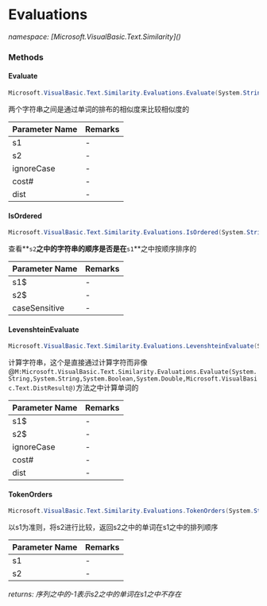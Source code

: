 ﻿# Evaluations
_namespace: [Microsoft.VisualBasic.Text.Similarity](<a href="#" onClick="load('/docs/Microsoft.VisualBasic.Text.Similarity/index.md')"></a>)_





### Methods

#### Evaluate
```csharp
Microsoft.VisualBasic.Text.Similarity.Evaluations.Evaluate(System.String,System.String,System.Boolean,System.Double,Microsoft.VisualBasic.Text.DistResult@)
```
两个字符串之间是通过单词的排布的相似度来比较相似度的

|Parameter Name|Remarks|
|--------------|-------|
|s1|-|
|s2|-|
|ignoreCase|-|
|cost#|-|
|dist|-|


#### IsOrdered
```csharp
Microsoft.VisualBasic.Text.Similarity.Evaluations.IsOrdered(System.String[],System.String[],System.Boolean,System.Boolean)
```
查看**`s2`**之中的字符串的顺序是否是在**`s1`**之中按顺序排序的

|Parameter Name|Remarks|
|--------------|-------|
|s1$|-|
|s2$|-|
|caseSensitive|-|


#### LevenshteinEvaluate
```csharp
Microsoft.VisualBasic.Text.Similarity.Evaluations.LevenshteinEvaluate(System.String,System.String,System.Boolean,System.Double,Microsoft.VisualBasic.Text.DistResult@)
```
计算字符串，这个是直接通过计算字符而非像@``M:Microsoft.VisualBasic.Text.Similarity.Evaluations.Evaluate(System.String,System.String,System.Boolean,System.Double,Microsoft.VisualBasic.Text.DistResult@)``方法之中计算单词的

|Parameter Name|Remarks|
|--------------|-------|
|s1$|-|
|s2$|-|
|ignoreCase|-|
|cost#|-|
|dist|-|


#### TokenOrders
```csharp
Microsoft.VisualBasic.Text.Similarity.Evaluations.TokenOrders(System.String,System.String,System.Boolean)
```
以s1为准则，将s2进行比较，返回s2之中的单词在s1之中的排列顺序

|Parameter Name|Remarks|
|--------------|-------|
|s1|-|
|s2|-|


_returns: 序列之中的-1表示s2之中的单词在s1之中不存在_


